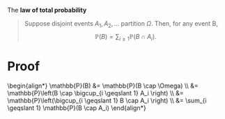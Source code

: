 The **law of total probability**

> Suppose disjoint events $A_1, A_2, \dots$ partition $\Omega$. Then, for any event B, $$\mathbb{P}(B) = \sum_{i \geqslant 1} \mathbb{P}(B \cap A_i).$$

# Proof

\begin{align\*}
\mathbb{P}(B) &= \mathbb{P}(B \cap \Omega) \\\\
&= \mathbb{P}\left(B \cap \bigcup_{i \geqslant 1} A_i \right) \\\\
&= \mathbb{P}\left(\bigcup_{i \geqslant 1} B \cap A_i \right) \\\\
&= \sum_{i \geqslant 1} \mathbb{P}(B \cap A_i)
\end{align\*}